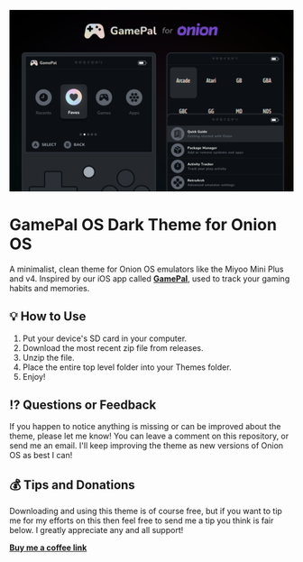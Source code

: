 ![Screenshot thumbnail showing examples of what the GamePal OS theme and 3 screens](./GamePal-OS-Dark-Theme-Thumbnail.png)

# GamePal OS Dark Theme for Onion OS
A minimalist, clean theme for Onion OS emulators like the Miyoo Mini Plus and v4. Inspired by our iOS app called [**GamePal**](https://www.getgamepal.com/), used to track your gaming habits and memories.

## 💡 How to Use
1. Put your device's SD card in your computer.
2. Download the most recent zip file from releases.
3. Unzip the file.
4. Place the entire top level folder into your Themes folder.
5. Enjoy!

## ⁉️ Questions or Feedback
If you happen to notice anything is missing or can be improved about the theme, please let me know! You can leave a comment on this repository, or send me an email. I'll keep improving the theme as new versions of Onion OS as best I can!

## 💰 Tips and Donations
Downloading and using this theme is of course free, but if you want to tip me for my efforts on this then feel free to send me a tip you think is fair below. I greatly appreciate any and all support!

[**Buy me a coffee link**](https://buymeacoffee.com/cortes)
